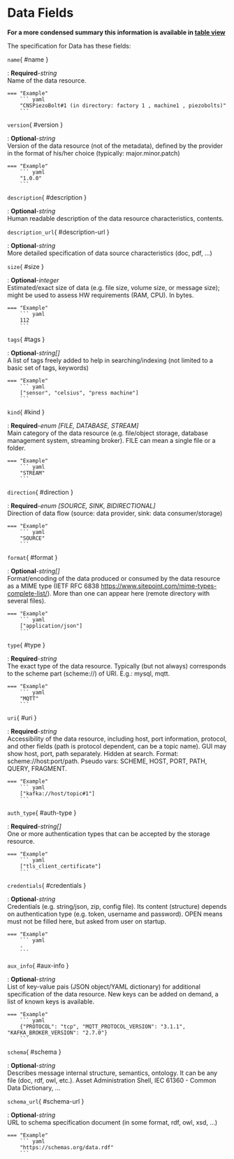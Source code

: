 <style>
  .md-content__button {
    display: none;
  }
</style>
# Data Fields


**For a more condensed summary this information is available in [table view](/tables/data/)**



The specification for Data
has these fields:

`name`{ #name }

:   **Required**-*string*<br>
    Name of the data resource.



    === "Example"
        ``` yaml     
        "CNSPiezoBolt#1 (in directory: factory 1 , machine1 , piezobolts)"
        ```

`version`{ #version }

:   **Optional**-*string*<br>
    Version of the data resource (not of the metadata), defined by the provider in the format of his/her choice (typically: major.minor.patch)



    === "Example"
        ``` yaml     
        "1.0.0"
        ```

`description`{ #description }

:   **Optional**-*string*<br>
    Human readable description of the data resource characteristics, contents.


`description_url`{ #description-url }

:   **Optional**-*string*<br>
    More detailed specification of data source characteristics (doc, pdf, …)


`size`{ #size }

:   **Optional**-*integer*<br>
    Estimated/exact size of data (e.g. file size, volume size, or message size); might be used to assess HW requirements (RAM, CPU). In bytes.



    === "Example"
        ``` yaml     
        112
        ```

`tags`{ #tags }

:   **Optional**-*string[]*<br>
    A list of tags freely added to help in searching/indexing (not limited to a basic set of tags, keywords)



    === "Example"
        ``` yaml     
        ["sensor", "celsius", "press machine"]
        ```

`kind`{ #kind }

:   **Required**-*enum [FILE, DATABASE, STREAM]*<br>
    Main category of the data resource (e.g. file/object storage, database management system, streaming broker). FILE can mean a single file or a folder.



    === "Example"
        ``` yaml     
        "STREAM"
        ```

`direction`{ #direction }

:   **Required**-*enum [SOURCE, SINK, BIDIRECTIONAL]*<br>
    Direction of data flow (source: data provider, sink: data consumer/storage)



    === "Example"
        ``` yaml     
        "SOURCE"
        ```

`format`{ #format }

:   **Optional**-*string[]*<br>
    Format/encoding of the data produced or consumed by the data resource as a MIME type (IETF RFC 6838 https://www.sitepoint.com/mime-types-complete-list/). More than one can appear here (remote directory with several files).



    === "Example"
        ``` yaml     
        ["application/json"] 
        ```

`type`{ #type }

:   **Required**-*string*<br>
    The exact type of the data resource. Typically (but not always) corresponds to the scheme part (scheme://) of URI. E.g.: mysql, mqtt.



    === "Example"
        ``` yaml     
        "MQTT"
        ```

`uri`{ #uri }

:   **Required**-*string*<br>
    Accessibility of the data resource, including host, port information, protocol, and other fields (path is protocol dependent, can be a topic name). GUI may show host, port, path separately. Hidden at search. Format: scheme://host:port/path.  Pseudo vars: SCHEME, HOST, PORT, PATH, QUERY, FRAGMENT.



    === "Example"
        ``` yaml     
        ["kafka://host/topic#1"]
        ```

`auth_type`{ #auth-type }

:   **Required**-*string[]*<br>
    One or more authentication types that can be accepted by the storage resource.



    === "Example"
        ``` yaml     
        ["tls_client_certificate"]
        ```

`credentials`{ #credentials }

:   **Optional**-*string*<br>
    Credentials (e.g. string/json, zip, config file). Its content (structure) depends on authentication type (e.g. token, username and password). OPEN means must not be filled here, but asked from user on startup.



    === "Example"
        ``` yaml     
        -
        ```

`aux_info`{ #aux-info }

:   **Optional**-*string*<br>
    List of key-value pais (JSON object/YAML dictionary) for additional specification of the data resource. New keys can be added on demand, a list of known keys is available.



    === "Example"
        ``` yaml     
        {"PROTOCOL": "tcp", "MQTT_PROTOCOL_VERSION": "3.1.1", "KAFKA_BROKER_VERSION": "2.7.0"}
        ```

`schema`{ #schema }

:   **Optional**-*string*<br>
    Describes message internal structure, semantics, ontology. It can be any file (doc, rdf, owl, etc.). Asset Administration Shell, IEC 61360 - Common Data Dictionary, ...


`schema_url`{ #schema-url }

:   **Optional**-*string*<br>
    URL to schema specification document (in some format, rdf, owl, xsd, …)



    === "Example"
        ``` yaml     
        "https://schemas.org/data.rdf"
        ```

